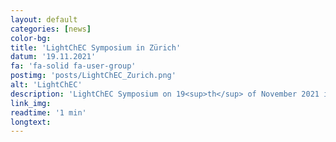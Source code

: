 ```yaml
---
layout: default
categories: [news]
color-bg:
title: 'LightChEC Symposium in Zürich'
datum: '19.11.2021'
fa: 'fa-solid fa-user-group'
postimg: 'posts/LightChEC_Zurich.png'
alt: 'LightChEC'
description: 'LightChEC Symposium on 19<sup>th</sup> of November 2021 in Zürich.'
link_img: 
readtime: '1 min'
longtext:
---
```

